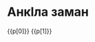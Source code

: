 <script setup>
const lines = `🧔🏻 Анкӏла заман це.
Пора спать.
👦🏼‍ Атта, гьана килсана ду варццул аккуда.
Отец, я ещё не устал, чтобы лечь.
🧔🏻 Кьан сят це, гъурш чирка исле гьирццан де и.
Уже поздний час, завтра утром тебе рано вставать.
👦🏼 Ду ус кагьана авиргьуд.
Я не могу уснуть.
🧔🏻 Абал мярццре лигана чикигьеттел аргану?
А если начнёшь считать овец, получится?
👦🏼 Сар дираде, дам буццул акку.
Раньше делал, не работает.
🧔🏻 Цигон тяр биччеттел-ра кешки, усана игънил це.
Каким хочешь образом, но надо спать.
👦🏼 Цили дам хайри адиргьу угара циннал ус кагьанай?
Почему мне нельзя оставаться, пока я сам не усну?
🧔🏻 Дул гьел ихтийар луччедел и гьелтте уганде сукке дярхя.
Если я тебе это разрешу, ты так всю ночь останешься.
👦🏼 Чигьурсул да кко килсана цаникӏолжи.
Пожалуйста, я обещаю скоро лечь.
🧔🏻 Акку, и гьана килсанде, дучче ягь дигьав.
Нет, ты сейчас ляжешь, спокойно ночи.
👦🏼 Етти-ра, чиркала чидиганда.
И тебе, увидимся утром.`.split('\n');

const phrases = [];
for (let i = 0; i < lines.length;i+=2) {
    phrases.push([lines[i], lines[i+1]]);
}
</script>

# Анкӏла заман

<p v-for="(p,i) in phrases" class="gl" :class="i%2 ? 't-e' : ''">
    <span class="main">
        {{p[0]}}
    </span>
    <span>
        <Say :url="`/audio/bedtime/${i+1}.ogg`">{{p[1]}}</Say>
    </span>
</p>

<!-- [Атта, #<гьана|how> килсана ду варццул аккуда.]{.main}
[Отец, я ещё не устал, чтобы лечь.]{/}
[Кьан сят це, гъурш чирка исле гьирццан де и.]{.main .t-e}
[Уже поздний час, завтра утром тебе рано вставать.]{.t-e}
{.gl} -->
